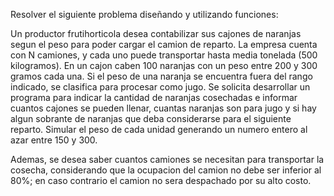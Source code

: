 Resolver el siguiente problema diseñando y utilizando funciones:

Un productor frutihorticola desea contabilizar sus cajones de naranjas segun el peso para poder cargar el camion de reparto. La empresa cuenta con N camiones, y cada uno puede
transportar hasta media tonelada (500 kilogramos). En un cajon caben 100 naranjas con un peso entre 200 y 300 gramos cada una. Si el peso de una naranja se encuentra fuera del
rango indicado, se clasifica para procesar como jugo. Se solicita desarrollar un programa para indicar la cantidad de naranjas cosechadas e informar cuantos cajones se pueden 
llenar, cuantas naranjas son para jugo y si hay algun sobrante de naranjas que deba considerarse para el siguiente reparto. Simular el peso de cada unidad generando un numero
entero al azar entre 150 y 300.

Ademas, se desea saber cuantos camiones se necesitan para transportar la cosecha, considerando que la ocupacion del camion no debe ser inferior al 80%; en caso contrario el camion
no sera despachado por su alto costo.